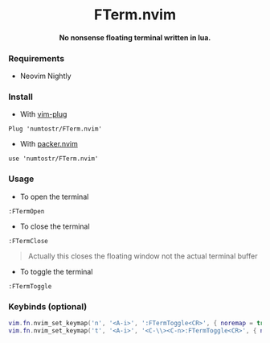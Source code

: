 <h1 align='center'>FTerm.nvim</h1>

<h4 align='center'>No nonsense floating terminal written in lua.</h4>

### Requirements

-   Neovim Nightly

### Install

-   With [vim-plug](https://github.com/junegunn/vim-plug)

```vim
Plug 'numtostr/FTerm.nvim'
```

-   With [packer.nvim](https://github.com/wbthomason/packer.nvim)

```vim
use 'numtostr/FTerm.nvim'
```

### Usage

-   To open the terminal

```
:FTermOpen
```

-   To close the terminal

```
:FTermClose
```

> Actually this closes the floating window not the actual terminal buffer

-   To toggle the terminal

```
:FTermToggle
```

### Keybinds (optional)

```lua
vim.fn.nvim_set_keymap('n', '<A-i>', ':FTermToggle<CR>', { noremap = true, silent = true })
vim.fn.nvim_set_keymap('t', '<A-i>', '<C-\\><C-n>:FTermToggle<CR>', { noremap = true, silent = true })
```
